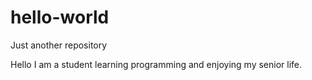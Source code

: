 # hello-world
Just another repository

Hello I am a student learning programming and enjoying my senior life.
